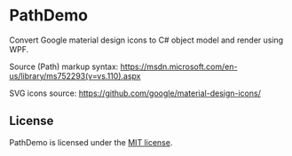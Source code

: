 # PathDemo

Convert Google material design icons to C# object model and render using WPF.

Source (Path) markup syntax:
https://msdn.microsoft.com/en-us/library/ms752293(v=vs.110).aspx

SVG icons source:
https://github.com/google/material-design-icons/

## License

PathDemo is licensed under the [MIT license](LICENSE.TXT).
